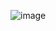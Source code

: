 ![image](https://github.com/Rahul-chaurasiya/Leetcode-Practice-Problem/assets/77222540/0a8fc15a-977c-4ba4-915b-4ae83b5e121f)
